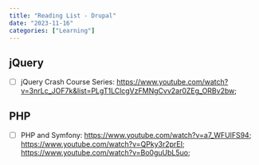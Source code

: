 ```yaml
---
title: "Reading List - Drupal"
date: "2023-11-16"
categories: ["Learning"]
---
```


## jQuery

- [ ] jQuery Crash Course Series: https://www.youtube.com/watch?v=3nrLc_JOF7k&list=PLgT1LClcgVzFMNgCvv2ar0ZEg_ORBv2bw;


## PHP

- [ ] PHP and Symfony: https://www.youtube.com/watch?v=a7_WFUlFS94; https://www.youtube.com/watch?v=QPky3r2prEI; https://www.youtube.com/watch?v=Bo0guUbL5uo;